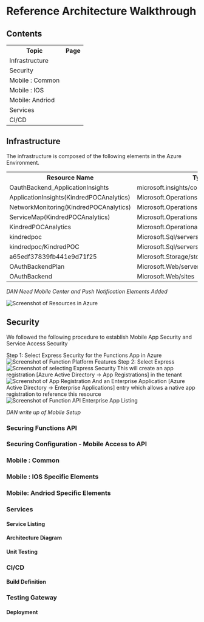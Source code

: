 # Reference Architecture Walkthrough #
## Contents ##
<table>
    <tr>
        <th>Topic</th>
        <th>Page</th>
    </tr>
    <tr>
        <td>Infrastructure</td>
        <td></td>
    </tr>
    <tr>
        <td>Security</td>
        <td></td>
    </tr>
    <tr>
        <td>Mobile : Common</td>
        <td></td>
    </tr>
    <tr>
        <td>Mobile : IOS</td>
        <td></td>
    </tr>
    <tr>
        <td>Mobile: Andriod</td>
        <td></td>
    </tr>
    <tr>
        <td>Services</td>
        <td></td>
    </tr>
    <tr>
        <td>CI/CD</td>
        <td></td>
    </tr>
</table>

## Infrastructure ## 
The infrastructure is composed of the following elements in the Azure Environment.
<table>
    <tr>
        <th>Resource Name</th>
        <th>Type</th>
        <th>Version</th>
    </tr>
<tr>
        <td>OauthBackend_ApplicationInsights</td>
        <td>microsoft.insights/components</td>
        <td></td>
    </tr>
<tr>
        <td>ApplicationInsights(KindredPOCAnalytics)</td>
        <td>Microsoft.OperationsManagement/solutions</td>
        <td></td>
    </tr>
<tr>
        <td>NetworkMonitoring(KindredPOCAnalytics)</td>
        <td>Microsoft.OperationsManagement/solutions</td>
        <td></td>
    </tr>
<tr>
        <td>ServiceMap(KindredPOCAnalytics)</td>
        <td>Microsoft.OperationsManagement/solutions</td>
        <td></td>
    </tr>
<tr>
        <td>KindredPOCAnalytics</td>
        <td>Microsoft.OperationalInsights/workspaces</td>
        <td></td>
    </tr>
<tr>
        <td>kindredpoc</td>
        <td>Microsoft.Sql/servers</td>
        <td>v12.0</td>
    </tr>
    <tr>
        <td>kindredpoc/KindredPOC</td>
        <td>Microsoft.Sql/servers/databases</td>
        <td>v12.0,user</td>
    </tr>
    <tr>
        <td>a65edf37839fb441e9d71f25</td>
        <td>Microsoft.Storage/storageAccounts</td>
        <td></td>
    </tr>
    <tr>
        <td>OAuthBackendPlan</td>
        <td>Microsoft.Web/serverFarms</td>
        <td>functionapp</td>
    </tr>
    <tr>
        <td>OAuthBackend</td>
        <td>Microsoft.Web/sites</td>
        <td>functionapp</td>
    </tr>
</table>

*DAN Need Mobile Center and Push Notification Elements Added*

![Screenshot of Resources in Azure](https://a65edf37839fb441e9d71f25.blob.core.windows.net/screenshots/SC_Resources.PNG)

## Security ##
We followed the following procedure to establish Mobile App Security and Service Access Security

Step 1:  Select Express Security for the Functions App in Azure
![Screenshot of Function Platform Features](https://a65edf37839fb441e9d71f25.blob.core.windows.net/screenshots/SC_Security_01.png)
Step 2: Select Express
![Screenshot of selecting Express Security](https://a65edf37839fb441e9d71f25.blob.core.windows.net/screenshots/SC_Security_02.png)
This will create an app registration [Azure Active Directory -> App Registrations] in the tenant
![Screenshot of App Registration](https://a65edf37839fb441e9d71f25.blob.core.windows.net/screenshots/SC_Security_03.png)
And an Enterprise Application [Azure Active Directory -> Enterprise Applications] entry which allows a native app registration to reference this resource
![Screenshot of Function API Enterprise App Listing](https://a65edf37839fb441e9d71f25.blob.core.windows.net/screenshots/SC_Security_04.png)

*DAN write up of Mobile Setup*
### Securing Functions API ###

### Securing Configuration - Mobile Access to API ###

### Mobile : Common ###
        
### Mobile : IOS Specific Elements

### Mobile: Andriod Specific Elements

### Services ###

#### Service Listing ####
#### Architecture Diagram ####
#### Unit Testing ####

### CI/CD ###
#### Build Definition ####
### Testing Gateway ####
#### Deployment ####





